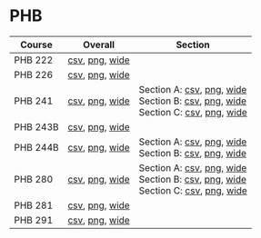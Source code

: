 # PHB

| Course | Overall | Section |
| ------ | ------- | ------- |
| PHB 222 | [csv](https://github.com/UCSD-Historical-Enrollment-Data/2025Winter/blob/main/overall/PHB%20222.csv), [png](https://raw.githubusercontent.com/UCSD-Historical-Enrollment-Data/2025Winter/main/plot_overall/PHB%20222.png), [wide](https://raw.githubusercontent.com/UCSD-Historical-Enrollment-Data/2025Winter/main/plot_overall_wide/PHB%20222.png) |  |
| PHB 226 | [csv](https://github.com/UCSD-Historical-Enrollment-Data/2025Winter/blob/main/overall/PHB%20226.csv), [png](https://raw.githubusercontent.com/UCSD-Historical-Enrollment-Data/2025Winter/main/plot_overall/PHB%20226.png), [wide](https://raw.githubusercontent.com/UCSD-Historical-Enrollment-Data/2025Winter/main/plot_overall_wide/PHB%20226.png) |  |
| PHB 241 | [csv](https://github.com/UCSD-Historical-Enrollment-Data/2025Winter/blob/main/overall/PHB%20241.csv), [png](https://raw.githubusercontent.com/UCSD-Historical-Enrollment-Data/2025Winter/main/plot_overall/PHB%20241.png), [wide](https://raw.githubusercontent.com/UCSD-Historical-Enrollment-Data/2025Winter/main/plot_overall_wide/PHB%20241.png) | Section A: [csv](https://github.com/UCSD-Historical-Enrollment-Data/2025Winter/blob/main/section/PHB%20241_A.csv), [png](https://raw.githubusercontent.com/UCSD-Historical-Enrollment-Data/2025Winter/main/plot_section/PHB%20241_A.png), [wide](https://raw.githubusercontent.com/UCSD-Historical-Enrollment-Data/2025Winter/main/plot_section_wide/PHB%20241_A.png)<br>Section B: [csv](https://github.com/UCSD-Historical-Enrollment-Data/2025Winter/blob/main/section/PHB%20241_B.csv), [png](https://raw.githubusercontent.com/UCSD-Historical-Enrollment-Data/2025Winter/main/plot_section/PHB%20241_B.png), [wide](https://raw.githubusercontent.com/UCSD-Historical-Enrollment-Data/2025Winter/main/plot_section_wide/PHB%20241_B.png)<br>Section C: [csv](https://github.com/UCSD-Historical-Enrollment-Data/2025Winter/blob/main/section/PHB%20241_C.csv), [png](https://raw.githubusercontent.com/UCSD-Historical-Enrollment-Data/2025Winter/main/plot_section/PHB%20241_C.png), [wide](https://raw.githubusercontent.com/UCSD-Historical-Enrollment-Data/2025Winter/main/plot_section_wide/PHB%20241_C.png) |
| PHB 243B | [csv](https://github.com/UCSD-Historical-Enrollment-Data/2025Winter/blob/main/overall/PHB%20243B.csv), [png](https://raw.githubusercontent.com/UCSD-Historical-Enrollment-Data/2025Winter/main/plot_overall/PHB%20243B.png), [wide](https://raw.githubusercontent.com/UCSD-Historical-Enrollment-Data/2025Winter/main/plot_overall_wide/PHB%20243B.png) |  |
| PHB 244B | [csv](https://github.com/UCSD-Historical-Enrollment-Data/2025Winter/blob/main/overall/PHB%20244B.csv), [png](https://raw.githubusercontent.com/UCSD-Historical-Enrollment-Data/2025Winter/main/plot_overall/PHB%20244B.png), [wide](https://raw.githubusercontent.com/UCSD-Historical-Enrollment-Data/2025Winter/main/plot_overall_wide/PHB%20244B.png) | Section A: [csv](https://github.com/UCSD-Historical-Enrollment-Data/2025Winter/blob/main/section/PHB%20244B_A.csv), [png](https://raw.githubusercontent.com/UCSD-Historical-Enrollment-Data/2025Winter/main/plot_section/PHB%20244B_A.png), [wide](https://raw.githubusercontent.com/UCSD-Historical-Enrollment-Data/2025Winter/main/plot_section_wide/PHB%20244B_A.png)<br>Section B: [csv](https://github.com/UCSD-Historical-Enrollment-Data/2025Winter/blob/main/section/PHB%20244B_B.csv), [png](https://raw.githubusercontent.com/UCSD-Historical-Enrollment-Data/2025Winter/main/plot_section/PHB%20244B_B.png), [wide](https://raw.githubusercontent.com/UCSD-Historical-Enrollment-Data/2025Winter/main/plot_section_wide/PHB%20244B_B.png) |
| PHB 280 | [csv](https://github.com/UCSD-Historical-Enrollment-Data/2025Winter/blob/main/overall/PHB%20280.csv), [png](https://raw.githubusercontent.com/UCSD-Historical-Enrollment-Data/2025Winter/main/plot_overall/PHB%20280.png), [wide](https://raw.githubusercontent.com/UCSD-Historical-Enrollment-Data/2025Winter/main/plot_overall_wide/PHB%20280.png) | Section A: [csv](https://github.com/UCSD-Historical-Enrollment-Data/2025Winter/blob/main/section/PHB%20280_A.csv), [png](https://raw.githubusercontent.com/UCSD-Historical-Enrollment-Data/2025Winter/main/plot_section/PHB%20280_A.png), [wide](https://raw.githubusercontent.com/UCSD-Historical-Enrollment-Data/2025Winter/main/plot_section_wide/PHB%20280_A.png)<br>Section B: [csv](https://github.com/UCSD-Historical-Enrollment-Data/2025Winter/blob/main/section/PHB%20280_B.csv), [png](https://raw.githubusercontent.com/UCSD-Historical-Enrollment-Data/2025Winter/main/plot_section/PHB%20280_B.png), [wide](https://raw.githubusercontent.com/UCSD-Historical-Enrollment-Data/2025Winter/main/plot_section_wide/PHB%20280_B.png)<br>Section C: [csv](https://github.com/UCSD-Historical-Enrollment-Data/2025Winter/blob/main/section/PHB%20280_C.csv), [png](https://raw.githubusercontent.com/UCSD-Historical-Enrollment-Data/2025Winter/main/plot_section/PHB%20280_C.png), [wide](https://raw.githubusercontent.com/UCSD-Historical-Enrollment-Data/2025Winter/main/plot_section_wide/PHB%20280_C.png) |
| PHB 281 | [csv](https://github.com/UCSD-Historical-Enrollment-Data/2025Winter/blob/main/overall/PHB%20281.csv), [png](https://raw.githubusercontent.com/UCSD-Historical-Enrollment-Data/2025Winter/main/plot_overall/PHB%20281.png), [wide](https://raw.githubusercontent.com/UCSD-Historical-Enrollment-Data/2025Winter/main/plot_overall_wide/PHB%20281.png) |  |
| PHB 291 | [csv](https://github.com/UCSD-Historical-Enrollment-Data/2025Winter/blob/main/overall/PHB%20291.csv), [png](https://raw.githubusercontent.com/UCSD-Historical-Enrollment-Data/2025Winter/main/plot_overall/PHB%20291.png), [wide](https://raw.githubusercontent.com/UCSD-Historical-Enrollment-Data/2025Winter/main/plot_overall_wide/PHB%20291.png) |  |
